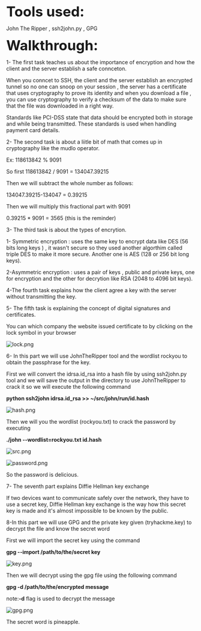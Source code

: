 <span style=" font-size:37px;"> **Tools used:** </span><br/>

John The Ripper , ssh2john.py , GPG


<span style=" font-size:37px;"> **Walkthrough:** </span><br/>

1- The first task teaches us about the importance of encryption and how the client and the server establish a safe connceton.

When you conncet to SSH, the client and the server establish an encrypted tunnel so no one can snoop on your session , the server has a certificate that uses cryptography to prove its identity and when you download a file , you can use cryptography to verify a checksum of the data to make sure that the file was downloaded in a right way.

Standards like PCI-DSS state that data should be encrypted both in storage and while being transmitted. These standards is used when handling payment card details.

2- The second task is about a liitle bit of math that comes up in cryptography like the mudlo operator.

Ex: 118613842 % 9091

So first 118613842 / 9091  = 134047.39215

Then we will subtract the whole number as follows:

134047.39215-134047 = 0.39215

Then we will multiply this fractional part with 9091

0.39215 * 9091 = 3565 (this is the reminder)


3- The third task is about the types of encrytion.

1- Symmetric encryption : uses the same key to 
encrypt data like DES (56 bits long keys ) , it wasn't secure so they used another algorthim called triple DES to make it more secure. Another one is AES (128 or 256 bit long keys).

2-Asymmetric encryption : uses a pair of keys , public and private keys, one for encryption and the other for decrytion like RSA (2048 to 4096 bit keys).


4-The fourth task  explains how the client agree  a key with the server without transmitting the key.


5- The fifth task is explaining the concept of digital signatures and certificates.

You can which company the website issued certificate to by clicking on the lock symbol in your browser

![lock.png]({{site.baseurl}}/lock.png)


6- In this part we will use JohnTheRipper tool and the wordlist rockyou to obtain the passphrase for the key.

First we will convert the idrsa.id_rsa into a hash file by using ssh2john.py tool and we will save the output in the directory to use JohnTheRipper to crack it so we will execute the following command

**python ssh2john idrsa.id_rsa >> ~/src/john/run/id.hash**

![hash.png]({{site.baseurl}}/hash.png)


Then we will you the wordlist (rockyou.txt) to crack the password by executing

**./john --wordlist=rockyou.txt id.hash**

![src.png]({{site.baseurl}}/src.png)


![password.png]({{site.baseurl}}/password.png)


So the password is delicious.


7- The seventh part explains Diffie Hellman key exchange 

If two devices want to communicate safely over the network, they have to use a secret key, Diffie Hellman key exchange is the way how this secret key is made and it's almost impossible to be known by the public.

8-In this part we will use GPG and the private key given (tryhackme.key) to decrypt the file and know the secret word

First we will import the secret key using the command

**gpg --import /path/to/the/secret key**


![key.png]({{site.baseurl}}/key.png)


Then we will decrypt using the gpg file using the following command 

**gpg -d /path/to/the/encrypted message** 

note:**-d** flag is used to decrypt the message

![gpg.png]({{site.baseurl}}/gpg.png)


The secret word is pineapple.